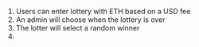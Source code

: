 1. Users can enter lottery with ETH based on a USD fee
2. An admin will choose when the lottery is over
3. The lotter will select a random winner
4. 